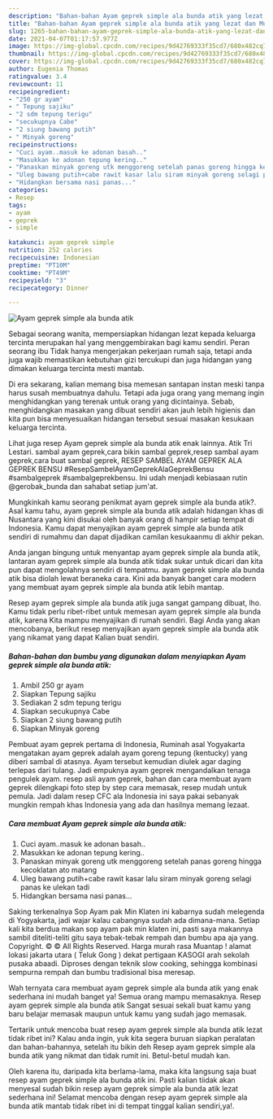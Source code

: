 ```yaml
---
description: "Bahan-bahan Ayam geprek simple ala bunda atik yang lezat dan Mudah Dibuat"
title: "Bahan-bahan Ayam geprek simple ala bunda atik yang lezat dan Mudah Dibuat"
slug: 1265-bahan-bahan-ayam-geprek-simple-ala-bunda-atik-yang-lezat-dan-mudah-dibuat
date: 2021-04-07T01:17:57.977Z
image: https://img-global.cpcdn.com/recipes/9d42769333f35cd7/680x482cq70/ayam-geprek-simple-ala-bunda-atik-foto-resep-utama.jpg
thumbnail: https://img-global.cpcdn.com/recipes/9d42769333f35cd7/680x482cq70/ayam-geprek-simple-ala-bunda-atik-foto-resep-utama.jpg
cover: https://img-global.cpcdn.com/recipes/9d42769333f35cd7/680x482cq70/ayam-geprek-simple-ala-bunda-atik-foto-resep-utama.jpg
author: Eugenia Thomas
ratingvalue: 3.4
reviewcount: 11
recipeingredient:
- "250 gr ayam"
- " Tepung sajiku"
- "2 sdm tepung terigu"
- "secukupnya Cabe"
- "2 siung bawang putih"
- " Minyak goreng"
recipeinstructions:
- "Cuci ayam..masuk ke adonan basah.."
- "Masukkan ke adonan tepung kering.."
- "Panaskan minyak goreng utk menggoreng setelah panas goreng hingga kecoklatan ato matang"
- "Uleg bawang putih+cabe rawit kasar lalu siram minyak goreng selagi panas ke ulekan tadi"
- "Hidangkan bersama nasi panas..."
categories:
- Resep
tags:
- ayam
- geprek
- simple

katakunci: ayam geprek simple 
nutrition: 252 calories
recipecuisine: Indonesian
preptime: "PT10M"
cooktime: "PT49M"
recipeyield: "3"
recipecategory: Dinner

---
```



![Ayam geprek simple ala bunda atik](https://img-global.cpcdn.com/recipes/9d42769333f35cd7/680x482cq70/ayam-geprek-simple-ala-bunda-atik-foto-resep-utama.jpg)

Sebagai seorang wanita, mempersiapkan hidangan lezat kepada keluarga tercinta merupakan hal yang menggembirakan bagi kamu sendiri. Peran seorang ibu Tidak hanya mengerjakan pekerjaan rumah saja, tetapi anda juga wajib memastikan kebutuhan gizi tercukupi dan juga hidangan yang dimakan keluarga tercinta mesti mantab.

Di era  sekarang, kalian memang bisa memesan santapan instan meski tanpa harus susah membuatnya dahulu. Tetapi ada juga orang yang memang ingin menghidangkan yang terenak untuk orang yang dicintainya. Sebab, menghidangkan masakan yang dibuat sendiri akan jauh lebih higienis dan kita pun bisa menyesuaikan hidangan tersebut sesuai masakan kesukaan keluarga tercinta. 

Lihat juga resep Ayam geprek simple ala bunda atik enak lainnya. Atik Tri Lestari. sambal ayam geprek,cara bikin sambal geprek,resep sambal ayam geprek,cara buat sambal geprek, RESEP SAMBEL AYAM GEPREK ALA GEPREK BENSU #ResepSambelAyamGeprekAlaGeprekBensu #sambalgeprek #sambalgeprekbensu. Ini udah menjadi kebiasaan rutin @gerobak_bunda dan sahabat setiap jum&#39;at.

Mungkinkah kamu seorang penikmat ayam geprek simple ala bunda atik?. Asal kamu tahu, ayam geprek simple ala bunda atik adalah hidangan khas di Nusantara yang kini disukai oleh banyak orang di hampir setiap tempat di Indonesia. Kamu dapat menyajikan ayam geprek simple ala bunda atik sendiri di rumahmu dan dapat dijadikan camilan kesukaanmu di akhir pekan.

Anda jangan bingung untuk menyantap ayam geprek simple ala bunda atik, lantaran ayam geprek simple ala bunda atik tidak sukar untuk dicari dan kita pun dapat mengolahnya sendiri di tempatmu. ayam geprek simple ala bunda atik bisa diolah lewat beraneka cara. Kini ada banyak banget cara modern yang membuat ayam geprek simple ala bunda atik lebih mantap.

Resep ayam geprek simple ala bunda atik juga sangat gampang dibuat, lho. Kamu tidak perlu ribet-ribet untuk memesan ayam geprek simple ala bunda atik, karena Kita mampu menyajikan di rumah sendiri. Bagi Anda yang akan mencobanya, berikut resep menyajikan ayam geprek simple ala bunda atik yang nikamat yang dapat Kalian buat sendiri.

<!--inarticleads1-->

##### Bahan-bahan dan bumbu yang digunakan dalam menyiapkan Ayam geprek simple ala bunda atik:

1. Ambil 250 gr ayam
1. Siapkan  Tepung sajiku
1. Sediakan 2 sdm tepung terigu
1. Siapkan secukupnya Cabe
1. Siapkan 2 siung bawang putih
1. Siapkan  Minyak goreng


Pembuat ayam geprek pertama di Indonesia, Ruminah asal Yogyakarta mengatakan ayam geprek adalah ayam goreng tepung (kentucky) yang diberi sambal di atasnya. Ayam tersebut kemudian diulek agar daging terlepas dari tulang. Jadi empuknya ayam geprek mengandalkan tenaga pengulek ayam. resep asli ayam geprek, bahan dan cara membuat ayam geprek dilengkapi foto step by step cara memasak, resep mudah untuk pemula. Jadi dalam resep CFC ala Indonesia ini saya pakai sebanyak mungkin rempah khas Indonesia yang ada dan hasilnya memang lezaat. 

<!--inarticleads2-->

##### Cara membuat Ayam geprek simple ala bunda atik:

1. Cuci ayam..masuk ke adonan basah..
1. Masukkan ke adonan tepung kering..
1. Panaskan minyak goreng utk menggoreng setelah panas goreng hingga kecoklatan ato matang
1. Uleg bawang putih+cabe rawit kasar lalu siram minyak goreng selagi panas ke ulekan tadi
1. Hidangkan bersama nasi panas...


Saking terkenalnya Sop Ayam pak Min Klaten ini kabarnya sudah melegenda di Yogyakarta, jadi wajar kalau cabangnya sudah ada dimana-mana. Setiap kali kita berdua makan sop ayam pak min klaten ini, pasti saya makannya sambil diteliti-teliti gitu saya tebak-tebak rempah dan bumbu apa aja yang. Copyright. © © All Rights Reserved. Harga murah rasa Muantap ! alamat lokasi jakarta utara ( Teluk Gong ) dekat pertigaan KASOGI arah sekolah pusaka abaadi. Diproses dengan teknik slow cooking, sehingga kombinasi sempurna rempah dan bumbu tradisional bisa meresap. 

Wah ternyata cara membuat ayam geprek simple ala bunda atik yang enak sederhana ini mudah banget ya! Semua orang mampu memasaknya. Resep ayam geprek simple ala bunda atik Sangat sesuai sekali buat kamu yang baru belajar memasak maupun untuk kamu yang sudah jago memasak.

Tertarik untuk mencoba buat resep ayam geprek simple ala bunda atik lezat tidak ribet ini? Kalau anda ingin, yuk kita segera buruan siapkan peralatan dan bahan-bahannya, setelah itu bikin deh Resep ayam geprek simple ala bunda atik yang nikmat dan tidak rumit ini. Betul-betul mudah kan. 

Oleh karena itu, daripada kita berlama-lama, maka kita langsung saja buat resep ayam geprek simple ala bunda atik ini. Pasti kalian tiidak akan menyesal sudah bikin resep ayam geprek simple ala bunda atik lezat sederhana ini! Selamat mencoba dengan resep ayam geprek simple ala bunda atik mantab tidak ribet ini di tempat tinggal kalian sendiri,ya!.


